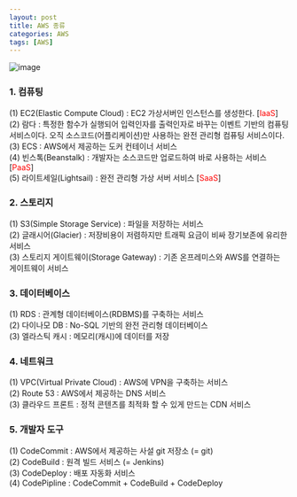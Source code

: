 ```yaml
---
layout: post
title: AWS 종류
categories: AWS
tags: [AWS]
---
```

![image](https://user-images.githubusercontent.com/48157259/138580277-fce25474-73ed-498a-97a7-6a4e62c00191.png)

### 1. 컴퓨팅
(1) EC2(Elastic Compute Cloud) : EC2 가상서버인 인스턴스를 생성한다.  [<span style="color:red;">IaaS</span>]  
(2) 람다 : 특정한 함수가 실행되어 입력인자를 출력인자로 바꾸는 이벤트 기반의 컴퓨팅 서비스이다. 오직 소스코드(어플리케이션)만 사용하는 완전 관리형 컴퓨팅 서비스이다.  
(3) ECS : AWS에서 제공하는 도커 컨테이너 서비스  
(4) 빈스톡(Beanstalk) : 개발자는 소스코드만 업로드하여 바로 사용하는 서비스 [<span style="color:red;">PaaS</span>]  
(5) 라이트세일(Lightsail) : 완전 관리형 가상 서버 서비스 [<span style="color:red;">SaaS</span>]  


### 2. 스토리지
(1) S3(Simple Storage Service) : 파일을 저장하는 서비스  
(2) 글래시어(Glacier) : 저장비용이 저렴하지만 트래픽 요금이 비싸 장기보존에 유리한 서비스  
(3) 스토리지 게이트웨이(Storage Gateway) : 기존 온프레미스와 AWS를 연결하는 게이트웨이 서비스  


### 3. 데이터베이스
(1) RDS : 관계형 데이터베이스(RDBMS)를 구축하는 서비스  
(2) 다이나모 DB : No-SQL 기반의 완전 관리형 데이터베이스  
(3) 엘라스틱 캐시 : 메모리(캐시)에 데이터를 저장


### 4. 네트워크
(1) VPC(Virtual Private Cloud) : AWS에 VPN을 구축하는 서비스  
(2) Route 53 : AWS에서 제공하는 DNS 서비스  
(3) 클라우드 프론트 : 정적 콘텐츠를 최적화 할 수 있게 만드는 CDN 서비스  


### 5. 개발자 도구
(1) CodeCommit : AWS에서 제공하는 사설 git 저장소 (= git)  
(2) CodeBuild : 원격 빌드 서비스 (= Jenkins)  
(3) CodeDeploy : 배포 자동화 서비스  
(4) CodePipline : CodeCommit + CodeBuild + CodeDeploy